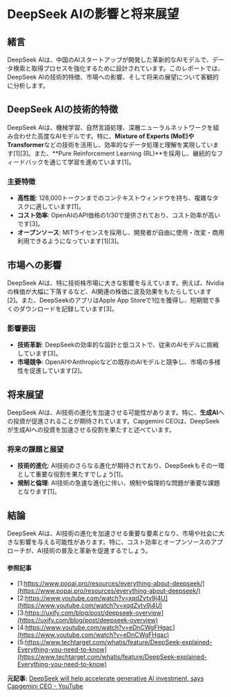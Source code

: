 # DeepSeek AIの影響と将来展望

## 緒言

DeepSeek AIは、中国のAIスタートアップが開発した革新的なAIモデルで、データ検索と取得プロセスを強化するために設計されています。このレポートでは、DeepSeek AIの技術的特徴、市場への影響、そして将来の展望について客観的に分析します。

## DeepSeek AIの技術的特徴

DeepSeek AIは、機械学習、自然言語処理、深層ニューラルネットワークを組み合わせた高度なAIモデルです。特に、**Mixture of Experts (MoE)**や**Transformer**などの技術を活用し、効率的なデータ処理と理解を実現しています[1][3]。また、**Pure Reinforcement Learning (RL)**を採用し、継続的なフィードバックを通じて学習を進めています[1]。

### 主要特徴

- **高性能**: 128,000トークンまでのコンテキストウィンドウを持ち、複雑なタスクに適しています[1]。
- **コスト効率**: OpenAIのAPI価格の1/30で提供されており、コスト効率が高いです[3]。
- **オープンソース**: MITライセンスを採用し、開発者が自由に使用・改変・商用利用できるようになっています[1][3]。

## 市場への影響

DeepSeek AIは、特に技術株市場に大きな影響を与えています。例えば、Nvidiaの株価が大幅に下落するなど、AI関連の株価に波及効果をもたらしています[2]。また、DeepSeekのアプリはApple App Storeで1位を獲得し、短期間で多くのダウンロードを記録しています[3]。

### 影響要因

- **技術革新**: DeepSeekの効率的な設計と低コストで、従来のAIモデルに挑戦しています[3]。
- **市場競争**: OpenAIやAnthropicなどの既存のAIモデルと競争し、市場の多様性を促進しています[2]。

## 将来展望

DeepSeek AIは、AI技術の進化を加速させる可能性があります。特に、**生成AI**への投資が促進されることが期待されています。Capgemini CEOは、DeepSeekが生成AIへの投資を加速させる役割を果たすと述べています。

### 将来の課題と展望

- **技術的進化**: AI技術のさらなる進化が期待されており、DeepSeekもその一環として重要な役割を果たすでしょう[1]。
- **規制と倫理**: AI技術の急速な進化に伴い、規制や倫理的な問題が重要な課題となります[1]。

## 結論

DeepSeek AIは、AI技術の進化を加速させる重要な要素となり、市場や社会に大きな影響を与える可能性があります。特に、コスト効率とオープンソースのアプローチが、AI技術の普及と革新を促進するでしょう。

#### 参照記事
- [1:https://www.popai.pro/resources/everything-about-deepseek/](https://www.popai.pro/resources/everything-about-deepseek/)
- [2:https://www.youtube.com/watch?v=xqdZvtv9j4U](https://www.youtube.com/watch?v=xqdZvtv9j4U)
- [3:https://uxify.com/blog/post/deepseek-overview](https://uxify.com/blog/post/deepseek-overview)
- [4:https://www.youtube.com/watch?v=eDnCWgFHgac](https://www.youtube.com/watch?v=eDnCWgFHgac)
- [5:https://www.techtarget.com/whatis/feature/DeepSeek-explained-Everything-you-need-to-know](https://www.techtarget.com/whatis/feature/DeepSeek-explained-Everything-you-need-to-know)


**元記事:** [DeepSeek will help accelerate generative AI investment, says Capgemini CEO - YouTube](https://www.youtube.com/watch?v=eDnCWgFHgac)